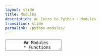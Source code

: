 ```yaml
---
layout: slide
title: Modules
description: An Intro to Python - Modules
transition: slide
permalink: /python-modules/
---
```

<section data-markdown>
    <textarea data-template>
       ## Modules
       * Functions are organised into *modules* and *packages*
         * Reusable units of code
         * `reusability == good`!
       * Each *file* is a *module*
       * Each *directory* is a *package*
       ---
       ## Modules
       * `import package.subpackage.module`
       ---
       ## Modules
       * We're working mostly with functions
       * Python has *much* more
         * Classes and objects
         * Inheritance
       ---
       ## Modules
     </textarea>
</section>
